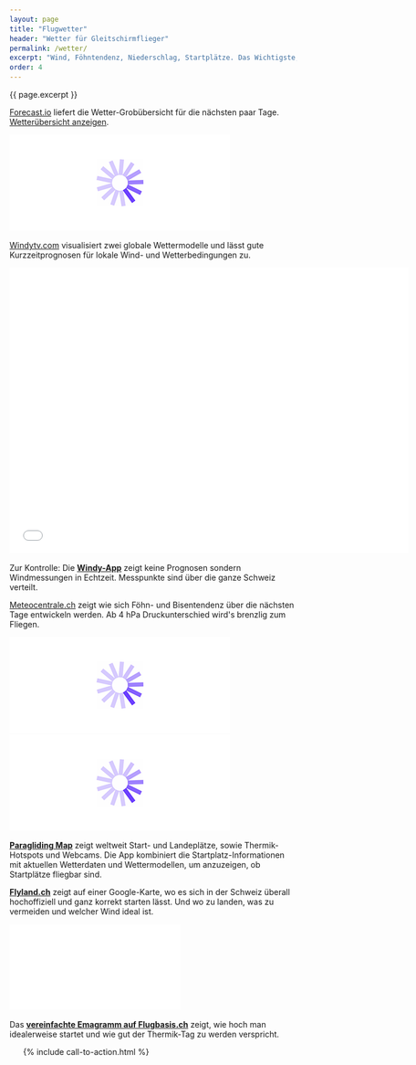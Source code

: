 ```yaml
---
layout: page
title: "Flugwetter"
header: "Wetter für Gleitschirmflieger"
permalink: /wetter/
excerpt: "Wind, Föhntendenz, Niederschlag, Startplätze. Das Wichtigste, was du heute zum Fliegen brauchst auf einem Blick."
order: 4
---
```


<p class="post-meta">{{ page.excerpt }}</p>

<p>
	 <a href="http://forecast.io/">Forecast.io</a> liefert die Wetter-Grobübersicht für die nächsten paar Tage. <a href="javascript:toggleVisibility('toggle');" id="tglBtn">Wetterübersicht anzeigen</a>.
</p>
<p id="toggle" class="wetter"><img id="loader" src="/loader.gif" alt=""></p>


[Windytv.com](https://www.windyty.com/) visualisiert zwei globale Wettermodelle und lässt gute Kurzzeitprognosen für lokale Wind- und Wetterbedingungen zu.

<div class="frame">
	<iframe src="/loader.gif" data-layzr="https://embed.windyty.com/?850h,clouds,2015-09-12-12,46.800,8.306,8,,menu,message,ip" width="700" height="500" frameborder="0"></iframe>
</div>

Zur Kontrolle: Die **[Windy-App](http://windy.atelier-agile.ch/balises?display_all=true)** zeigt keine Prognosen sondern Windmessungen in Echtzeit. Messpunkte sind über die ganze Schweiz verteilt.

[Meteocentrale.ch](http://www.meteocentrale.ch) zeigt wie sich Föhn- und Bisentendenz über die nächsten Tage entwickeln werden. Ab 4 hPa Druckunterschied wird's brenzlig zum Fliegen.

<div class="frame">
	<img src="/loader.gif" data-layzr="http://www.meteocentrale.ch/uploads/pics/uwz-ch_foehn_en.png">
</div>

<div class="frame">
	<img src="/loader.gif" data-layzr="http://www.meteocentrale.ch/uploads/pics/uwz-ch_bise_en.png">
</div>

**[Paragliding Map](http://www.paraglidingmap.com/#)** zeigt weltweit Start- und Landeplätze, sowie Thermik-Hotspots und Webcams. Die App kombiniert die Startplatz-Informationen mit aktuellen Wetterdaten und Wettermodellen, um anzuzeigen, ob Startplätze fliegbar sind.

**[Flyland.ch](http://flyland.ch)** zeigt auf einer Google-Karte, wo es sich in der Schweiz überall hochoffiziell und ganz korrekt starten lässt. Und wo zu landen, was zu vermeiden und welcher Wind ideal ist.

<div class="frame">
	<iframe src="/loader.gif" data-layzr="http://www.flyland.ch/fl_gis_2d_all.php?ST=1&LP=0&PP=0&CAM=0&GG=0&VZ=0&SZ=0&HI=0&BB=0" frameborder="0" allowfullscreen></iframe>
</div>

Das **[vereinfachte Emagramm auf Flugbasis.ch](http://www.flugbasis.ch/service/wetter/thermik/)** zeigt, wie hoch man idealerweise startet und wie gut der Thermik-Tag zu werden verspricht.

<ul class="post-list">
	{% include call-to-action.html %}
</ul>
